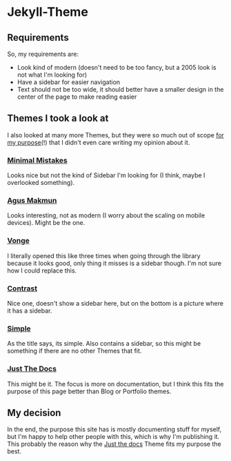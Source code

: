 # Jekyll-Theme

## Requirements

So, my requirements are:

- Look kind of modern (doesn't need to be too fancy, but a 2005 look is not what I'm looking for)
- Have a sidebar for easier navigation
- Text should not be too wide, it should better have a smaller design in the center of the page to make reading easier

## Themes I took a look at

I also looked at many more Themes, but they were so much out of scope <ins>for my purpose</ins>(!) that I didn't even care writing my opinion about it.

### [Minimal Mistakes](https://jekyllthemes.io/theme/minimal-mistakes)

Looks nice but not the kind of Sidebar I'm looking for (I think, maybe I overlooked something).

### [Agus Makmun](https://jekyllthemes.io/theme/agusmakmun-github-io)

Looks interesting, not as modern (I worry about the scaling on mobile devices).
Might be the one.

### [Vonge](https://jekyllthemes.io/theme/vonge)

I literally opened this like three times when going through the library because it looks good, only thing it misses is a sidebar though.
I'm not sure how I could replace this.

### [Contrast](https://jekyllthemes.io/theme/contrast)

Nice one, doesn't show a sidebar here, but on the bottom is a picture where it has a sidebar.

### [Simple](https://jekyllthemes.io/theme/jekyll-simple)

As the title says, its simple.
Also contains a sidebar, so this might be something if there are no other Themes that fit.

### [Just The Docs](https://jekyllthemes.io/theme/just-the-docs)

This might be it.
The focus is more on documentation, but I think this fits the purpose of this page better than Blog or Portfolio themes.

## My decision

In the end, the purpose this site has is mostly documenting stuff for myself, but I'm happy to help other people with this, which is why I'm publishing it.
This probably the reason why the [Just the docs](#just-the-docshttpsjekyllthemesiothemejust-the-docs) Theme fits my purpose the best.
